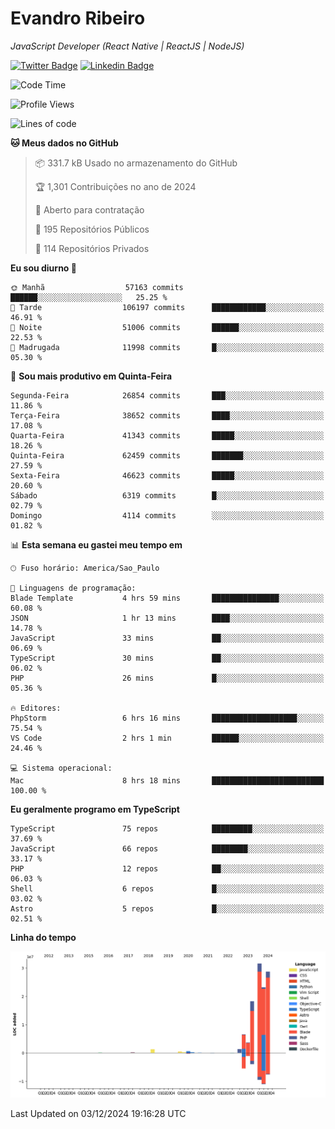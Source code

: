 # Evandro **Ribeiro**

*JavaScript Developer (React Native | ReactJS | NodeJS)*

[![Twitter Badge](https://img.shields.io/badge/-@ribeiroevandro-201B2D?style=flat-square&labelColor=201B2D&logo=twitter&logoColor=white&link=https://twitter.com/ribeiroevandro)](https://twitter.com/ribeiroevandro) 
[![Linkedin Badge](https://img.shields.io/badge/-Evandro%20Ribeiro-201B2D?style=flat-square&logo=Linkedin&logoColor=white&link=https://www.linkedin.com/in/ribeiroevandro)](https://www.linkedin.com/in/ribeiroevandro) 


<!--START_SECTION:waka-->
![Code Time](http://img.shields.io/badge/Code%20Time-4%2C188%20hrs%2031%20mins-blue)

![Profile Views](http://img.shields.io/badge/Visualizac%C3%B5es%20do%20perfil-0-blue)

![Lines of code](https://img.shields.io/badge/Desde%20o%20Hello%20World%20eu%20escrevi-116.1%20million%20linhas%20de%20c%C3%B3digo-blue)

**🐱 Meus dados no GitHub** 

> 📦 331.7 kB Usado no armazenamento do GitHub 
 > 
> 🏆 1,301 Contribuições no ano de 2024
 > 
> 💼 Aberto para contratação
 > 
> 📜 195 Repositórios Públicos 
 > 
> 🔑 114 Repositórios Privados 
 > 
**Eu sou diurno 🐤** 

```text
🌞 Manhã                  57163 commits       ██████░░░░░░░░░░░░░░░░░░░   25.25 % 
🌆 Tarde                  106197 commits      ████████████░░░░░░░░░░░░░   46.91 % 
🌃 Noite                  51006 commits       ██████░░░░░░░░░░░░░░░░░░░   22.53 % 
🌙 Madrugada              11998 commits       █░░░░░░░░░░░░░░░░░░░░░░░░   05.30 % 
```
📅 **Sou mais produtivo em Quinta-Feira** 

```text
Segunda-Feira            26854 commits       ███░░░░░░░░░░░░░░░░░░░░░░   11.86 % 
Terça-Feira              38652 commits       ████░░░░░░░░░░░░░░░░░░░░░   17.08 % 
Quarta-Feira             41343 commits       █████░░░░░░░░░░░░░░░░░░░░   18.26 % 
Quinta-Feira             62459 commits       ███████░░░░░░░░░░░░░░░░░░   27.59 % 
Sexta-Feira              46623 commits       █████░░░░░░░░░░░░░░░░░░░░   20.60 % 
Sábado                   6319 commits        █░░░░░░░░░░░░░░░░░░░░░░░░   02.79 % 
Domingo                  4114 commits        ░░░░░░░░░░░░░░░░░░░░░░░░░   01.82 % 
```


📊 **Esta semana eu gastei meu tempo em** 

```text
🕑︎ Fuso horário: America/Sao_Paulo

💬 Linguagens de programação: 
Blade Template           4 hrs 59 mins       ███████████████░░░░░░░░░░   60.08 % 
JSON                     1 hr 13 mins        ████░░░░░░░░░░░░░░░░░░░░░   14.78 % 
JavaScript               33 mins             ██░░░░░░░░░░░░░░░░░░░░░░░   06.69 % 
TypeScript               30 mins             ██░░░░░░░░░░░░░░░░░░░░░░░   06.02 % 
PHP                      26 mins             █░░░░░░░░░░░░░░░░░░░░░░░░   05.36 % 

🔥 Editores: 
PhpStorm                 6 hrs 16 mins       ███████████████████░░░░░░   75.54 % 
VS Code                  2 hrs 1 min         ██████░░░░░░░░░░░░░░░░░░░   24.46 % 

💻 Sistema operacional: 
Mac                      8 hrs 18 mins       █████████████████████████   100.00 % 
```

**Eu geralmente programo em TypeScript** 

```text
TypeScript               75 repos            █████████░░░░░░░░░░░░░░░░   37.69 % 
JavaScript               66 repos            ████████░░░░░░░░░░░░░░░░░   33.17 % 
PHP                      12 repos            ██░░░░░░░░░░░░░░░░░░░░░░░   06.03 % 
Shell                    6 repos             █░░░░░░░░░░░░░░░░░░░░░░░░   03.02 % 
Astro                    5 repos             █░░░░░░░░░░░░░░░░░░░░░░░░   02.51 % 
```



**Linha do tempo**

![Lines of Code chart](https://raw.githubusercontent.com/ribeiroevandro/ribeiroevandro/main/assets/bar_graph.png)


 Last Updated on 03/12/2024 19:16:28 UTC
<!--END_SECTION:waka-->
